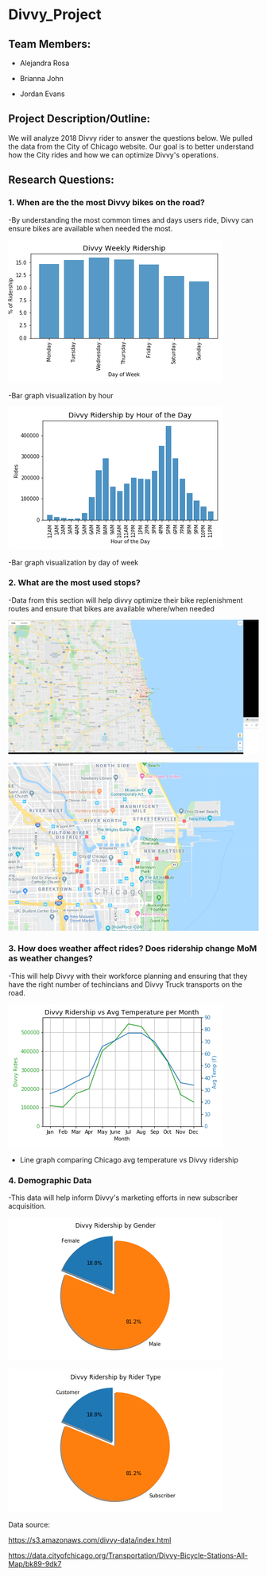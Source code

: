 # Divvy_Project

## Team Members:

  * Alejandra Rosa
  
  * Brianna John

  * Jordan Evans



## Project Description/Outline:

We will analyze 2018 Divvy rider to answer the questions below. We pulled the data from the City of Chicago website. Our goal is to better understand how the City rides and how we can optimize Divvy's operations.

## Research Questions:

### 1. When are the the most Divvy bikes on the road?

-By understanding the most common times and days users ride, Divvy can ensure bikes are available when needed the most.

![Divvy](https://github.com/AlejandraRosa/Divvy_Project/blob/master/Output/day_plot.png)

-Bar graph visualization by hour

![Divvy](https://github.com/AlejandraRosa/Divvy_Project/blob/master/Output/hour_plot.png)

-Bar graph visualization by day of week

### 2. What are the most used stops?

-Data from this section will help divvy optimize their bike replenishment routes and ensure that bikes are available where/when needed

![Divvy](https://github.com/AlejandraRosa/Divvy_Project/blob/master/Images/divvy_stations.PNG)

![Divvy](https://github.com/AlejandraRosa/Divvy_Project/blob/master/Images/Top_to_stations.PNG)

### 3. How does weather affect rides? Does ridership change MoM as weather changes?

-This will help Divvy with their workforce planning and ensuring that they have the right number of techincians and Divvy Truck transports on the road.

![Divvy](https://github.com/AlejandraRosa/Divvy_Project/blob/master/Output/temperature_plot.png)

- Line graph comparing Chicago avg temperature vs Divvy ridership

### 4. Demographic Data

-This data will help inform Divvy's marketing efforts in new subscriber acquisition.

![Divvy](https://github.com/AlejandraRosa/Divvy_Project/blob/master/Output/gender.png)

![Divvy](https://github.com/AlejandraRosa/Divvy_Project/blob/master/Output/user_type.png)


Data source: 

https://s3.amazonaws.com/divvy-data/index.html

https://data.cityofchicago.org/Transportation/Divvy-Bicycle-Stations-All-Map/bk89-9dk7

